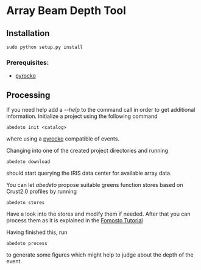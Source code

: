 # Array Beam Depth Tool

## Installation

    sudo python setup.py install

### Prerequisites:

* [pyrocko](http://emolch.github.io/pyrocko/) 


## Processing
If you need help add a *--help* to the command call in order to get additional information.
Initialize a project using the following command

    abedeto init <catalog>

where using a [pyrocko](http://emolch.github.io/pyrocko/) compatible <catalog> of events.

Changing into one of the created project directories and running

    abedeto download

should start querying the IRIS data center for available array data.

You can let *abedeto* propose suitable greens function stores based on Crust2.0 profiles by running

    abedeto stores

Have a look into the stores and modify them if needed. After that you can process them as it is explained in the 
[Fomosto Tutorial](http://emolch.github.io/pyrocko/v0.3/fomosto.html)

Having finished this, run

    abedeto process

to generate some figures which might help to judge about the depth of the event.

